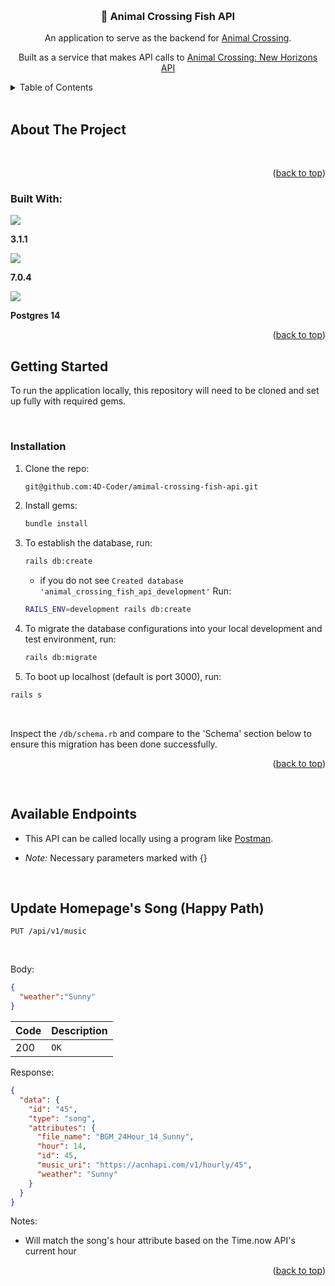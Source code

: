<a name="readme-top"></a>

<br />
<div align="center">

<h3 align="center">🍵 Animal Crossing Fish API</h3>

  <p align="center">
    An application to serve as the backend for <a href="https://github.com/Kanderson58/animal-crossing">Animal Crossing</a>.
  </p>
  <p>
    Built as a service that makes API calls to <a href="https://acnhapi.com/">Animal Crossing: New Horizons API</a>
  </p>
</div>



<!-- TABLE OF CONTENTS -->
<details>
  <summary>Table of Contents</summary>
  <ol>
    <li>
      <a href="#about-the-project">About The Project</a>
      <ul>
        <li><a href="#built-with">Built With</a></li>
      </ul>
    </li>
    <li>
      <a href="#getting-started">Getting Started</a>
      <ul>
        <li><a href="#installation">Installation</a></li>
        <li><a href="#testing-with-rspec">Testing With RSpec</a></li>
      </ul>
    </li>
    <li><a href="#available-endpoints">Available Endpoints</a></li>
    <li><a href="#goals">Goals</a></li>
  </ol>
</details>


<br>

<!-- ABOUT THE PROJECT -->
## About The Project
<br>

<p align="right">(<a href="#readme-top">back to top</a>)</p>

### Built With:
  <p>
  <img src="https://img.shields.io/badge/Ruby-CC342D?style=for-the-badge&logo=ruby&logoColor=white">
  </p>

**3.1.1**

  <p>
  <img src="https://img.shields.io/badge/Rails-CC342D?style=for-the-badge&logo=ruby&logoColor=white">
  </p>

**7.0.4**

  <p>
  <img src="https://img.shields.io/badge/PostgreSQL-4169E1?style=for-the-badge&logo=ruby&logoColor=white">
  </p>

**Postgres 14**


<p align="right">(<a href="#readme-top">back to top</a>)</p>

<!-- GETTING STARTED -->
## Getting Started

To run the application locally, this repository will need to be cloned and set up fully with required gems.

<br>

### Installation

1. Clone the repo:
   ```bash
   git@github.com:4D-Coder/amimal-crossing-fish-api.git
   ```

2. Install gems:
   ```bash
   bundle install
   ```

3. To establish the database, run:
   ```bash
   rails db:create
   ```
   - if you do not see `Created database 'animal_crossing_fish_api_development'` Run:
   ```bash
   RAILS_ENV=development rails db:create
   ```

4. To migrate the database configurations into your local development and test environment, run:
   ```bash
   rails db:migrate
   ```
5. To boot up localhost (default is port 3000), run:
  ```bash
  rails s
  ```
<br>

  Inspect the `/db/schema.rb` and compare to the 'Schema' section below to ensure this migration has been done successfully.

<p align="right">(<a href="#readme-top">back to top</a>)</p>

<br>

## Available Endpoints
- This API can be called locally using a program like [Postman](https://www.postman.com).

- *Note:* Necessary parameters marked with {}

<br>

## Update Homepage's Song (Happy Path)

```http
PUT /api/v1/music
```

<br>

Body: <br>
```json
{
  "weather":"Sunny"
}
```

| Code | Description |
| :--- | :--- |
| 200 | `OK` |

Response:

```json
{
  "data": {
    "id": "45",
    "type": "song",
    "attributes": {
      "file_name": "BGM_24Hour_14_Sunny",
      "hour": 14,
      "id": 45,
      "music_uri": "https://acnhapi.com/v1/hourly/45",
      "weather": "Sunny"
    }
  }
}
```
Notes:
- Will match the song's hour attribute based on the Time.now API's current hour


<p align="right">(<a href="#readme-top">back to top</a>)</p>
